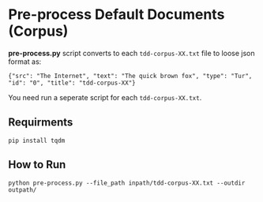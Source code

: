 # Pre-process Default Documents (Corpus)
**pre-process.py**  script converts to each `tdd-corpus-XX.txt` file to loose json format as:
```
{"src": "The Internet", "text": "The quick brown fox", "type": "Tur", "id": "0", "title": "tdd-corpus-XX"}
```
You need run a seperate script for each `tdd-corpus-XX.txt`.

## Requirments
```
pip install tqdm
```

## How to Run
```
python pre-process.py --file_path inpath/tdd-corpus-XX.txt --outdir outpath/
```
